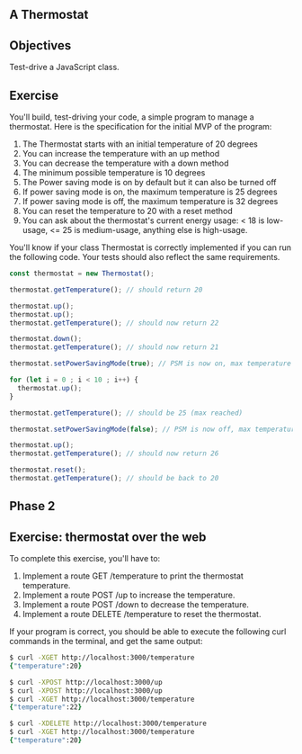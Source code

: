 ## A Thermostat

## Objectives
Test-drive a JavaScript class.

## Exercise
You'll build, test-driving your code, a simple program to manage a thermostat. Here is the specification for the initial MVP of the program:

1. The Thermostat starts with an initial temperature of 20 degrees
2. You can increase the temperature with an up method
3. You can decrease the temperature with a down method
4. The minimum possible temperature is 10 degrees
5. The Power saving mode is on by default but it can also be turned off
6. If power saving mode is on, the maximum temperature is 25 degrees
7. If power saving mode is off, the maximum temperature is 32 degrees
8. You can reset the temperature to 20 with a reset method
9. You can ask about the thermostat's current energy usage: < 18 is low-usage, <= 25 is medium-usage, anything else is high-usage.

You'll know if your class Thermostat is correctly implemented if you can run the following code. Your tests should also reflect the same requirements.

```javascript
const thermostat = new Thermostat();

thermostat.getTemperature(); // should return 20

thermostat.up();
thermostat.up();
thermostat.getTemperature(); // should now return 22

thermostat.down();
thermostat.getTemperature(); // should now return 21

thermostat.setPowerSavingMode(true); // PSM is now on, max temperature is 25

for (let i = 0 ; i < 10 ; i++) {
  thermostat.up();
}

thermostat.getTemperature(); // should be 25 (max reached)

thermostat.setPowerSavingMode(false); // PSM is now off, max temperature is no more 25

thermostat.up();
thermostat.getTemperature(); // should now return 26

thermostat.reset();
thermostat.getTemperature(); // should be back to 20
```

## Phase 2

## Exercise: thermostat over the web

To complete this exercise, you'll have to:

1. Implement a route GET /temperature to print the thermostat temperature.
2. Implement a route POST /up to increase the temperature.
3. Implement a route POST /down to decrease the temperature.
4. Implement a route DELETE /temperature to reset the thermostat.

If your program is correct, you should be able to execute the following curl commands in the terminal, and get the same output:

```zsh
$ curl -XGET http://localhost:3000/temperature 
{"temperature":20}

$ curl -XPOST http://localhost:3000/up 
$ curl -XPOST http://localhost:3000/up 
$ curl -XGET http://localhost:3000/temperature 
{"temperature":22}

$ curl -XDELETE http://localhost:3000/temperature
$ curl -XGET http://localhost:3000/temperature 
{"temperature":20}
```

